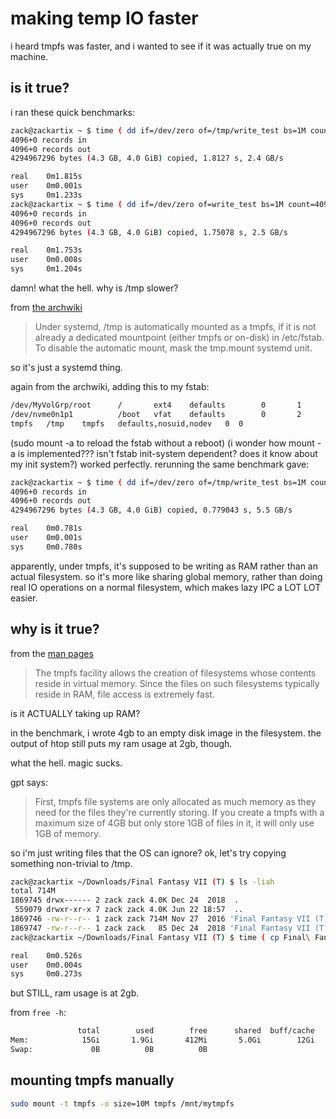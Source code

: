 # making temp IO faster

i heard tmpfs was faster, and i wanted to see if it was actually true on 
my machine.

## is it true?

i ran these quick benchmarks:

```bash
zack@zackartix ~ $ time ( dd if=/dev/zero of=/tmp/write_test bs=1M count=4096 )
4096+0 records in
4096+0 records out
4294967296 bytes (4.3 GB, 4.0 GiB) copied, 1.8127 s, 2.4 GB/s

real    0m1.815s
user    0m0.001s
sys     0m1.233s
zack@zackartix ~ $ time ( dd if=/dev/zero of=write_test bs=1M count=4096 )
4096+0 records in
4096+0 records out
4294967296 bytes (4.3 GB, 4.0 GiB) copied, 1.75078 s, 2.5 GB/s

real    0m1.753s
user    0m0.008s
sys     0m1.204s
```

damn! what the hell. why is /tmp slower?

from [the archwiki](https://wiki.archlinux.org/title/tmpfs)

>Under systemd, /tmp is automatically mounted as a tmpfs, if it is not already a
>dedicated mountpoint (either tmpfs or on-disk) in /etc/fstab. To disable the
>automatic mount, mask the tmp.mount systemd unit. 

so it's just a systemd thing.

again from the archwiki, adding this to my fstab:

```bash
/dev/MyVolGrp/root      /       ext4    defaults        0       1
/dev/nvme0n1p1          /boot   vfat    defaults        0       2
tmpfs   /tmp    tmpfs   defaults,nosuid,nodev   0  0
```

(sudo mount -a to reload the fstab without a reboot)
(i wonder how mount -a is implemented??? isn't fstab
init-system dependent? does it know about my init system?)
worked perfectly. rerunning the same benchmark gave:

```bash
zack@zackartix ~ $ time ( dd if=/dev/zero of=/tmp/write_test bs=1M count=4096 )
4096+0 records in
4096+0 records out
4294967296 bytes (4.3 GB, 4.0 GiB) copied, 0.779043 s, 5.5 GB/s

real    0m0.781s
user    0m0.001s
sys     0m0.780s
```

apparently, under tmpfs, it's supposed to be writing as RAM rather
than an actual filesystem. so it's more like sharing global memory, rather
than doing real IO operations on a normal filesystem, which makes
lazy IPC a LOT LOT easier.

## why is it true?

from the [man pages](https://man.archlinux.org/man/tmpfs.5)

>The tmpfs facility allows the creation of filesystems whose contents reside in
>virtual memory. Since the files on such filesystems typically reside in RAM,
>file access is extremely fast.

is it ACTUALLY taking up RAM?

in the benchmark, i wrote 4gb to an empty disk image in the filesystem.
the output of htop still puts my ram usage at 2gb, though.

what the hell. magic sucks.

gpt says:

>First, tmpfs file systems are only allocated as much memory as they need for
>the files they're currently storing. If you create a tmpfs with a maximum size
>of 4GB but only store 1GB of files in it, it will only use 1GB of memory.

so i'm just writing files that the OS can ignore? ok, let's try copying something
non-trivial to /tmp.

```bash
zack@zackartix ~/Downloads/Final Fantasy VII (T) $ ls -liah
total 714M
1869745 drwx------ 2 zack zack 4.0K Dec 24  2018  .
 559079 drwxr-xr-x 7 zack zack 4.0K Jun 22 18:57  ..
1869746 -rw-r--r-- 1 zack zack 714M Nov 27  2016 'Final Fantasy VII (T).bin'
1869747 -rw-r--r-- 1 zack zack   85 Dec 24  2018 'Final Fantasy VII (T).cue'
zack@zackartix ~/Downloads/Final Fantasy VII (T) $ time ( cp Final\ Fantasy\ VII\ \(T\).bin /tmp )

real    0m0.526s
user    0m0.004s
sys     0m0.273s
```

but STILL, ram usage is at 2gb. 

from `free -h`:

```bash
               total        used        free      shared  buff/cache   available
Mem:            15Gi       1.9Gi       412Mi       5.0Gi        12Gi       8.0Gi
Swap:             0B          0B          0B
```

## mounting tmpfs manually

```bash
sudo mount -t tmpfs -o size=10M tmpfs /mnt/mytmpfs
```
